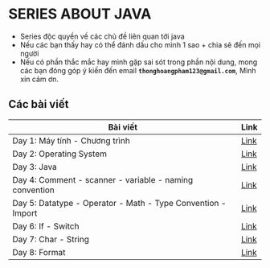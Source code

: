 # SERIES ABOUT JAVA

- Series độc quyền về các chủ đề liên quan tới java
- Nếu các bạn thấy hay có thể đánh dấu cho mình 1 sao + chia sẽ đến mọi người
- Nếu có phần thắc mắc hay mình gặp sai sót trong phần nội dung, mong các bạn đóng góp ý kiến đến email **`thonghoangpham123@gmail.com`**, Mình xin cảm ơn.

## Các bài viết

| Bài viết                                                     | Link            |
| ------------------------------------------------------------ | --------------- |
| Day 1: Máy tính - Chương trình                               | [Link](day1.md) |
| Day 2: Operating System                                      | [Link](day2.md) |
| Day 3: Java                                                  | [Link](day3.md) |
| Day 4: Comment - scanner - variable - naming convention      | [Link](day4.md) |
| Day 5: Datatype - Operator - Math - Type Convention - Import | [Link](day5.md) |
| Day 6: If - Switch                                           | [Link](day6.md) |
| Day 7: Char - String                                         | [Link](day7.md) |
| Day 8: Format                                                | [Link](day8.md) |

